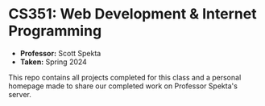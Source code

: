 # CS351: Web Development & Internet Programming
- **Professor:** Scott Spekta
- **Taken:** Spring 2024

This repo contains all projects completed for this class and a personal homepage made to share our completed work on Professor Spekta's server.
